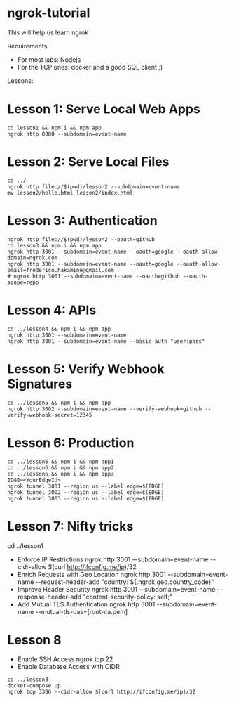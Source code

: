 # ngrok-tutorial
This will help us learn ngrok

Requirements: 
- For most labs: Nodejs
- For the TCP ones: docker and a good SQL client ;)

Lessons:

# Lesson 1: Serve Local Web Apps

```
cd lesson1 && npm i && npm app
ngrok http 8080 --subdomain=event-name
```

# Lesson 2: Serve Local Files

```
cd ../
ngrok http file://$(pwd)/lesson2 --subdomain=event-name
mv lesson2/hello.html lesson2/index.html
```

# Lesson 3: Authentication

```
ngrok http file://$(pwd)/lesson2 --oauth=github
cd lesson3 && npm i && npm app
ngrok http 3001 --subdomain=event-name --oauth=google --oauth-allow-domain=ngrok.com
ngrok http 3001 --subdomain=event-name --oauth=google --oauth-allow-email=frederico.hakamine@gmail.com
# ngrok http 3001 --subdomain=event-name --oauth=github --oauth-scope=repo
```

# Lesson 4: APIs

```
cd ../lesson4 && npm i && npm app
ngrok http 3001 --subdomain=event-name
ngrok http 3001 --subdomain=event-name --basic-auth "user:pass"
```

# Lesson 5: Verify Webhook Signatures

```
cd ../lesson5 && npm i && npm app
ngrok http 3002 --subdomain=event-name --verify-webhook=github --verify-webhook-secret=12345
```

# Lesson 6: Production

```
cd ../lesson6 && npm i && npm app1
cd ../lesson6 && npm i && npm app2
cd ../lesson6 && npm i && npm app3
EDGE=<YourEdgeId>
ngrok tunnel 3001 --region us --label edge=$(EDGE)
ngrok tunnel 3002 --region us --label edge=$(EDGE)
ngrok tunnel 3003 --region us --label edge=$(EDGE)
```

# Lesson 7: Nifty tricks

cd ../lesson1

- Enforce IP Restrictions
ngrok http 3001 --subdomain=event-name --cidr-allow $(curl http://ifconfig.me/ip)/32
- Enrich Requests with Geo Location
ngrok http 3001 --subdomain=event-name --request-header-add "country: ${.ngrok.geo.country_code}"
- Improve Header Security
ngrok http 3001 --subdomain=event-name --response-header-add "content-security-policy: self;"
- Add Mutual TLS Authentication
ngrok http 3001 --subdomain=event-name --mutual-tls-cas=[root-ca.pem]

# Lesson 8
- Enable SSH Access
ngrok tcp 22
- Enable Database Access with CIDR

```
cd ../lesson8
docker-compose up
ngrok tcp 3306 --cidr-allow $(curl http://ifconfig.me/ip)/32
```
